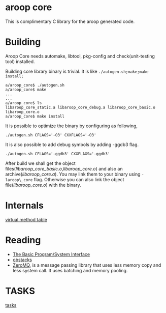 aroop core
===========

This is complimentary C library for the aroop generated code.

Building
========

Aroop Core needs automake, libtool, pkg-config and check(unit-testing tool) installed.

Building core library binary is trivial. It is like `./autogen.sh;make;make install;`

```
a/aroop_core$ ./autogen.sh
a/aroop_core$ make
...
...
a/aroop_core$ ls
libaroop_core_static.a libaroop_core_debug.a libaroop_core_basic.o  libaroop_core.o 
a/aroop_core$ make install
```

It is possible to optimize the binary by configuring as following,

```
./autogen.sh CFLAGS='-O3' CXXFLAGS='-O3'
```

It is also possible to add debug symbols by adding -ggdb3 flag.

```
./autogen.sh CFLAGS='-ggdb3' CXXFLAGS='-ggdb3'
```

After build we shall get the object files(*libaroop_core_basic.o*,*libaroop_core.o*) and also an archive(*libaroop_core.a*). You may link them to your binary using `-laroop\_core` flag. Otherwise you can also link the object file(*libaroop_core.o*) with the binary.

Internals
==========

[virtual method table](http://en.wikipedia.org/wiki/Virtual_method_table)

Reading
========

- [The Basic Program/System Interface](http://ftp.gnu.org/old-gnu/Manuals/glibc-2.2.3/html_chapter/libc_25.html)
- [obstacks](http://www.gnu.org/software/libc/manual/html_node/Obstacks.html#Obstacks)
- [ZeroMQ](http://aosabook.org/en/zeromq.html), is a message passing library that uses less memory copy and less system call. It uses batching and memory pooling.

TASKS
=====

[tasks](TASKS.md)

